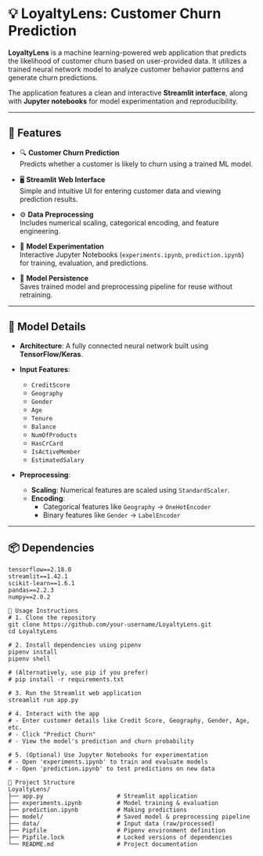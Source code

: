 # 💡 LoyaltyLens: Customer Churn Prediction

**LoyaltyLens** is a machine learning-powered web application that predicts the likelihood of customer churn based on user-provided data. It utilizes a trained neural network model to analyze customer behavior patterns and generate churn predictions. 

The application features a clean and interactive **Streamlit interface**, along with **Jupyter notebooks** for model experimentation and reproducibility.

---

## 🚀 Features

- 🔍 **Customer Churn Prediction**  
  Predicts whether a customer is likely to churn using a trained ML model.

- 🖥️ **Streamlit Web Interface**  
  Simple and intuitive UI for entering customer data and viewing prediction results.

- ⚙️ **Data Preprocessing**  
  Includes numerical scaling, categorical encoding, and feature engineering.

- 🧪 **Model Experimentation**  
  Interactive Jupyter Notebooks (`experiments.ipynb`, `prediction.ipynb`) for training, evaluation, and predictions.

- 💾 **Model Persistence**  
  Saves trained model and preprocessing pipeline for reuse without retraining.

---

## 🧠 Model Details

- **Architecture**: A fully connected neural network built using **TensorFlow/Keras**.
- **Input Features**:
  - `CreditScore`
  - `Geography`
  - `Gender`
  - `Age`
  - `Tenure`
  - `Balance`
  - `NumOfProducts`
  - `HasCrCard`
  - `IsActiveMember`
  - `EstimatedSalary`

- **Preprocessing**:
  - **Scaling**: Numerical features are scaled using `StandardScaler`.
  - **Encoding**:
    - Categorical features like `Geography` → `OneHotEncoder`
    - Binary features like `Gender` → `LabelEncoder`

---

## 📦 Dependencies

```text
tensorflow==2.18.0
streamlit==1.42.1
scikit-learn==1.6.1
pandas==2.2.3
numpy==2.0.2

📲 Usage Instructions
# 1. Clone the repository
git clone https://github.com/your-username/LoyaltyLens.git
cd LoyaltyLens

# 2. Install dependencies using pipenv
pipenv install
pipenv shell

# (Alternatively, use pip if you prefer)
# pip install -r requirements.txt

# 3. Run the Streamlit web application
streamlit run app.py

# 4. Interact with the app
# - Enter customer details like Credit Score, Geography, Gender, Age, etc.
# - Click "Predict Churn"
# - View the model's prediction and churn probability

# 5. (Optional) Use Jupyter Notebooks for experimentation
# - Open 'experiments.ipynb' to train and evaluate models
# - Open 'prediction.ipynb' to test predictions on new data

📁 Project Structure
LoyaltyLens/
├── app.py                     # Streamlit application
├── experiments.ipynb          # Model training & evaluation
├── prediction.ipynb           # Making predictions
├── model/                     # Saved model & preprocessing pipeline
├── data/                      # Input data (raw/processed)
├── Pipfile                    # Pipenv environment definition
├── Pipfile.lock               # Locked versions of dependencies
└── README.md                  # Project documentation

